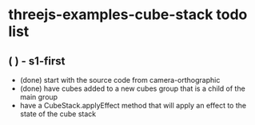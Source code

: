 # threejs-examples-cube-stack todo list

## ( ) - s1-first
* (done) start with the source code from camera-orthographic
* (done) have cubes added to a new cubes group that is a child of the main group
* have a CubeStack.applyEffect method that will apply an effect to the state of the cube stack

